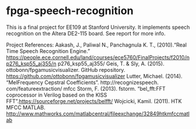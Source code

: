 # fpga-speech-recognition
This is a final project for EE109 at Stanford University.
It implements speech recognition on the Altera DE2-115 board.
See report for more info.

Project References:
Aakash, J., Paliwal N., Panchagnula K. T., (2010).“Real Time Speech Recognition Engine.”
https://people.ece.cornell.edu/land/courses/ece5760/FinalProjects/f2010/np276_ksp55_aj355/n
p276_ksp55_aj355/
Geis, T. & Sly, A. (2015). ottobonn/fpgamusicvisualizer.
GitHub repository.
https://github.com/ottobonn/fpgamusicvisualizer
Lutter, Michael. (2014). “MelFrequency
Cepstral Coefficients”.
http://recognizespeech.
com/featureextraction/
mfcc
Storm, F. (2013). fstorm. “bel_fft:FFT coprocessor
in Verilog based on the KISS
FFT”.https://sourceforge.net/projects/belfft/
Wojcicki, Kamil. (2011). HTK MFCC MATLAB.
http://www.mathworks.com/matlabcentral/fileexchange/32849htkmfccmatlab
